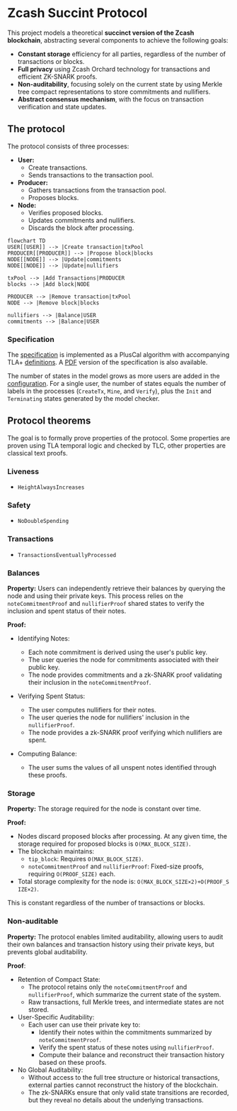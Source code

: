 # Zcash Succint Protocol

This project models a theoretical **succinct version of the Zcash blockchain**, abstracting several components to achieve the following goals:

- **Constant storage** efficiency for all parties, regardless of the number of transactions or blocks.
- **Full privacy** using Zcash Orchard technology for transactions and efficient ZK-SNARK proofs.
- **Non-auditability**, focusing solely on the current state by using Merkle tree compact representations to store commitments and nullifiers.
- **Abstract consensus mechanism**, with the focus on transaction verification and state updates.

## The protocol

The protocol consists of three processes:

- **User:**
    - Create transactions. 
    - Sends transactions to the transaction pool.
- **Producer:**
    - Gathers transactions from the transaction pool. 
    - Proposes blocks.
- **Node:**
    - Verifies proposed blocks.
    - Updates commitments and nullifiers.
    - Discards the block after processing.

```mermaid
flowchart TD
USER[[USER]] --> |Create transaction|txPool
PRODUCER[[PRODUCER]] --> |Propose block|blocks
NODE[[NODE]] --> |Update|commitments
NODE[[NODE]] --> |Update|nullifiers

txPool --> |Add Transactions|PRODUCER
blocks --> |Add block|NODE

PRODUCER --> |Remove transaction|txPool
NODE --> |Remove block|blocks

nullifiers --> |Balance|USER
commitments --> |Balance|USER
```

### Specification

The [specification](protocol.tla) is implemented as a PlusCal algorithm with accompanying TLA+ [definitions](definitions.tla). A [PDF]((protocol.pdf)) version of the specification is also available.

The number of states in the model grows as more users are added in the [configuration](protocol.cfg). For a single user, the number of states equals the number of labels in the processes (`CreateTx`, `Mine`, and `Verify`), plus the `Init` and `Terminating` states generated by the model checker.

## Protocol theorems

The goal is to formally prove properties of the protocol. Some properties are proven using TLA temporal logic and checked by TLC, other properties are classical text proofs.

### Liveness

- `HeightAlwaysIncreases`

### Safety

- `NoDoubleSpending`

### Transactions

- `TransactionsEventuallyProcessed`

### Balances

**Property:** Users can independently retrieve their balances by querying the node and using their private keys. This process relies on the `noteCommitmentProof` and `nullifierProof` shared states to verify the inclusion and spent status of their notes.

**Proof:**

- Identifying Notes:
    - Each note commitment is derived using the user's public key.
    - The user queries the node for commitments associated with their public key.
    - The node provides commitments and a zk-SNARK proof validating their inclusion in the `noteCommitmentProof`.

- Verifying Spent Status:
    - The user computes nullifiers for their notes.
    - The user queries the node for nullifiers' inclusion in the `nullifierProof`.
    - The node provides a zk-SNARK proof verifying which nullifiers are spent.

- Computing Balance:
    - The user sums the values of all unspent notes identified through these proofs.

### Storage

**Property:** The storage required for the node is constant over time.

**Proof:**

- Nodes discard proposed blocks after processing. At any given time, the storage required for proposed blocks is `O(MAX_BLOCK_SIZE)`.
- The blockchain maintains:
    - `tip_block`: Requires `O(MAX_BLOCK_SIZE)`.
    - `noteCommitmentProof` and `nullifierProof`: Fixed-size proofs, requiring `O(PROOF_SIZE)` each.
- Total storage complexity for the node is: `O(MAX_B​LOCK_S​IZE×2)+O(PROOF_S​IZE×2)`.

This is constant regardless of the number of transactions or blocks.

### Non-auditable

**Property:** The protocol enables limited auditability, allowing users to audit their own balances and transaction history using their private keys, but prevents global auditability.

**Proof**:

- Retention of Compact State:
    - The protocol retains only the `noteCommitmentProof` and `nullifierProof`, which summarize the current state of the system.
    - Raw transactions, full Merkle trees, and intermediate states are not stored.
- User-Specific Auditability:
    - Each user can use their private key to:
        - Identify their notes within the commitments summarized by `noteCommitmentProof`.
        - Verify the spent status of these notes using `nullifierProof`.
        - Compute their balance and reconstruct their transaction history based on these proofs.
- No Global Auditability:
    - Without access to the full tree structure or historical transactions, external parties cannot reconstruct the history of the blockchain.
    - The zk-SNARKs ensure that only valid state transitions are recorded, but they reveal no details about the underlying transactions.
